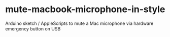 # mute-macbook-microphone-in-style
Arduino sketch / AppleScripts to mute a Mac microphone via hardware emergency button on USB
